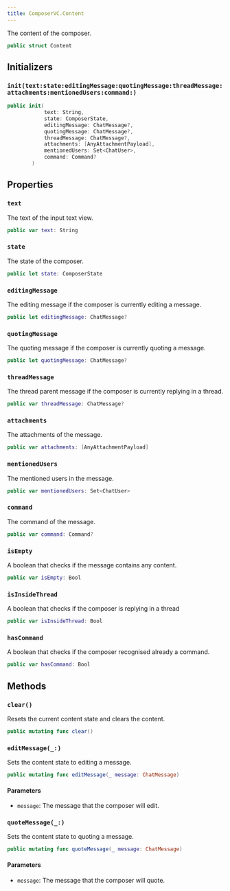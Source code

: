```yaml
---
title: ComposerVC.Content
---
```


The content of the composer.

``` swift
public struct Content 
```

## Initializers

### `init(text:state:editingMessage:quotingMessage:threadMessage:attachments:mentionedUsers:command:)`

``` swift
public init(
            text: String,
            state: ComposerState,
            editingMessage: ChatMessage?,
            quotingMessage: ChatMessage?,
            threadMessage: ChatMessage?,
            attachments: [AnyAttachmentPayload],
            mentionedUsers: Set<ChatUser>,
            command: Command?
        ) 
```

## Properties

### `text`

The text of the input text view.

``` swift
public var text: String
```

### `state`

The state of the composer.

``` swift
public let state: ComposerState
```

### `editingMessage`

The editing message if the composer is currently editing a message.

``` swift
public let editingMessage: ChatMessage?
```

### `quotingMessage`

The quoting message if the composer is currently quoting a message.

``` swift
public let quotingMessage: ChatMessage?
```

### `threadMessage`

The thread parent message if the composer is currently replying in a thread.

``` swift
public var threadMessage: ChatMessage?
```

### `attachments`

The attachments of the message.

``` swift
public var attachments: [AnyAttachmentPayload]
```

### `mentionedUsers`

The mentioned users in the message.

``` swift
public var mentionedUsers: Set<ChatUser>
```

### `command`

The command of the message.

``` swift
public var command: Command?
```

### `isEmpty`

A boolean that checks if the message contains any content.

``` swift
public var isEmpty: Bool 
```

### `isInsideThread`

A boolean that checks if the composer is replying in a thread

``` swift
public var isInsideThread: Bool 
```

### `hasCommand`

A boolean that checks if the composer recognised already a command.

``` swift
public var hasCommand: Bool 
```

## Methods

### `clear()`

Resets the current content state and clears the content.

``` swift
public mutating func clear() 
```

### `editMessage(_:)`

Sets the content state to editing a message.

``` swift
public mutating func editMessage(_ message: ChatMessage) 
```

#### Parameters

  - `message`: The message that the composer will edit.

### `quoteMessage(_:)`

Sets the content state to quoting a message.

``` swift
public mutating func quoteMessage(_ message: ChatMessage) 
```

#### Parameters

  - `message`: The message that the composer will quote.
